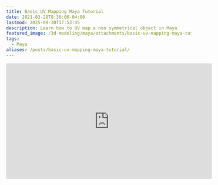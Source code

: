 ```yaml
---
title: Basic UV Mapping Maya Tutorial
date: 2021-03-28T8:30:00-04:00
lastmod: 2025-09-30T17:53:45
description: Learn how to UV map a non symmetrical object in Maya
featured_image: /3d-modeling/maya/attachments/basic-uv-mapping-maya-tutorial.jpg
tags:
  - Maya
aliases: /posts/basic-uv-mapping-maya-tutorial/
---
```


<div class="iframe-16-9-container">
<iframe class="youTubeIframe" width="560" height="315" src="https://www.youtube.com/embed/X0KGwPadukE?rel=0" title="YouTube video player" frameborder="0" allow="accelerometer; autoplay; clipboard-write; encrypted-media; gyroscope; picture-in-picture; web-share" referrerpolicy="strict-origin-when-cross-origin" allowfullscreen></iframe>
</div>
